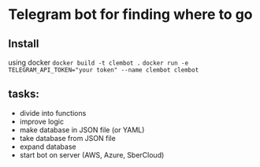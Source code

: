 # Telegram bot for finding where to go
## Install
using docker 
`docker build -t clembot .`
`docker run -e TELEGRAM_API_TOKEN="your token" --name clembot clembot`

## tasks:
- divide into functions
- improve logic
- make database in JSON file (or YAML)
- take database from JSON file
- expand database
- start bot on server (AWS, Azure, SberCloud)
